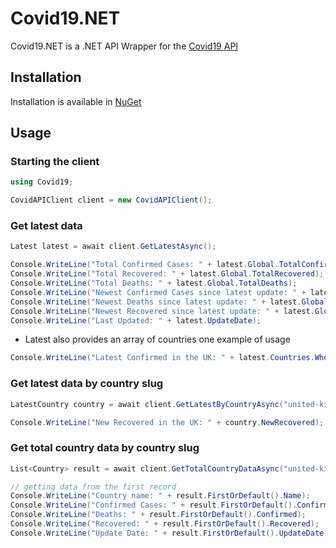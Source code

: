 # Covid19.NET

Covid19.NET is a .NET API Wrapper for the [Covid19 API](https://covid19api.com/)

## Installation
Installation is available in [NuGet](https://www.nuget.org/packages/Covid19.NET/)

## Usage

### Starting the client

```c#
using Covid19;

CovidAPIClient client = new CovidAPIClient();
```

### Get latest data
```c#
Latest latest = await client.GetLatestAsync();

Console.WriteLine("Total Confirmed Cases: " + latest.Global.TotalConfirmed);
Console.WriteLine("Total Recovered: " + latest.Global.TotalRecovered);
Console.WriteLine("Total Deaths: " + latest.Global.TotalDeaths);
Console.WriteLine("Newest Confirmed Cases since latest update: " + latest.Global.NewConfirmed);
Console.WriteLine("Newest Deaths since latest update: " + latest.Global.NewDeaths);
Console.WriteLine("Newest Recovered since latest update: " + latest.Global.NewRecovered);
Console.WriteLine("Last Updated: " + latest.UpdateDate);
```
- Latest also provides an array of countries one example of usage
```c#
Console.WriteLine("Latest Confirmed in the UK: " + latest.Countries.Where(x => x.Name == "United Kingdom").FirstOrDefault().TotalConfirmed);
```


### Get latest data by country slug
```c#
LatestCountry country = await client.GetLatestByCountryAsync("united-kingdom"); //Country slugs available at https://api.covid19api.com/countries

Console.WriteLine("New Recovered in the UK: " + country.NewRecovered);
```


### Get total country data by country slug 
```c#
List<Country> result = await client.GetTotalCountryDataAsync("united-kingdom");

// getting data from the first record 
Console.WriteLine("Country name: " + result.FirstOrDefault().Name);
Console.WriteLine("Confirmed Cases: " + result.FirstOrDefault().Confirmed);
Console.WriteLine("Deaths: " + result.FirstOrDefault().Confirmed);
Console.WriteLine("Recovered: " + result.FirstOrDefault().Recovered);
Console.WriteLine("Update Date: " + result.FirstOrDefault().UpdateDate);
